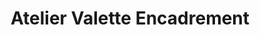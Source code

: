 ---
title: "Atelier Valette Encadrement"
url: /le-castellet/atelier-valette-encadrement/
shop: Rahmen
---